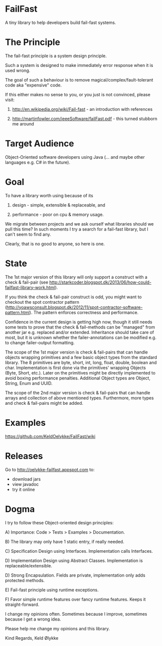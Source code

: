 FailFast
========

A tiny library to help developers build fail-fast systems.


The Principle
=============

The fail-fast principle is a system design principle. 

Such a system is designed to make immediately error response when it is used wrong.

The goal of such a behaviour is to remove magical/complex/fault-tolerant code aka "expensive" code.

If this either makes no sense to you, or you just is not convinced, please visit:

 1) http://en.wikipedia.org/wiki/Fail-fast - an introduction with references
 
 2) http://martinfowler.com/ieeeSoftware/failFast.pdf - this turned stubborn me around
 

Target Audience
===============

Object-Oriented software developers using Java (... and maybe other languages e.g. C# in the future).


Goal
====

To have a library worth using because of its 

 1) design - simple, extensible & replaceable, and
 
 2) performance - poor on cpu & memory usage.
 
We migrate between projects and we ask ourself what libraries should we pull this time? 
In such moments I try a search for a fail-fast library, but I can't seem to find any.

Clearly, that is no good to anyone, so here is one.

State
========

The 1st major version of this library will only support a construct with a check & fail-pair (see http://starkcoder.blogspot.dk/2013/06/how-could-failfast-library-work.html).

If you think the check & fail-pair construct is odd, you might want to checkout the spot contractor pattern (http://yoawsconsult.blogspot.dk/2012/11/spot-contractor-software-pattern.html). The pattern enforces correctness and performance.

Confidence in the current design is getting high now, though it still needs some tests to prove that
the check & fail-methods can be "managed" from another jar e.g. replaced and/or extended. Inheritance should take care of most, but it is unknown whether the failer-annotations can be modified e.g. to change failer-output formatting.

The scope of the 1st major version is check & fail-pairs that can handle objects wrapping primitives and a few basic object types from the standard library. The 8 primitives are byte, short, int, long, float, double, boolean and char. Implementation is first done via the primitives' wrapping Objects (Byte, Short, etc.). Later on the primitives might be directly implemented to avoid boxing performance penalties. Additional Object types are Object, String, Enum and UUID. 

The scope of the 2nd major version is check & fail-pairs that can handle arrays and collection of above mentioned types. Furthermore, more types and check & fail-pairs might be added.

Examples
========

https://github.com/KeldOelykke/FailFast/wiki


Releases
===================

Go to http://oelykke-failfast.appspot.com to:
 - download jars
 - view javadoc
 - try it online


Dogma
=====

I try to follow these Object-oriented design principles:

A) Importance: Code > Tests > Examples > Documentation.

B) The library may only have 1 static entry, if really needed.

C) Specification Design using Interfaces. Implementation calls Interfaces.

D) Implementation Design using Abstract Classes. Implementation is replaceable/extensible.

D) Strong Encapsulation. Fields are private, implementation only adds protected methods.

E) Fail-fast principle using runtime exceptions.

F) Favor simple runtime features over fancy runtime features. Keeps it straight-forward.  

I change my opinions often. Sometimes because I improve, sometimes because I get a wrong idea.

Please help me change my opinions and this library.


Kind Regards,
Keld Ølykke


